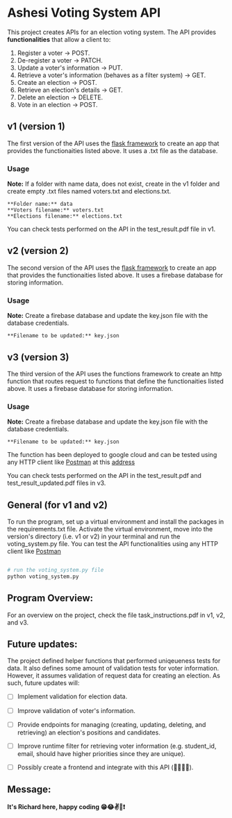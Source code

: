 # Ashesi Voting System API

This project creates APIs for an election voting system. The API provides **functionalities**
that allow a client to:
1. Register a voter -> POST. 
2. De-register a voter -> PATCH.
3. Update a voter's information -> PUT.
4. Retrieve a voter's information (behaves as a filter system) -> GET.
5. Create an election -> POST.
6. Retrieve an election's details -> GET.
7. Delete an election -> DELETE.
8. Vote in an election -> POST.


## v1 (version 1)
The first version of the API uses the [flask framework](https://flask.palletsprojects.com/en/2.2.x/) to create an app that provides
the functionaities listed above. It uses a .txt file as the database.

### Usage 
**Note:** If a folder with name data, does not exist, create in the v1 folder and create empty .txt
files named voters.txt and elections.txt.
```
**Folder name:** data
**Voters filename:** voters.txt
**Elections filename:** elections.txt
```

You can check tests performed on the API in the test_result.pdf file in v1.


## v2 (version 2)
The second version of the API uses the [flask framework](https://flask.palletsprojects.com/en/2.2.x/) to create an app that provides
the functionaities listed above. It uses a firebase database for storing information.

### Usage 
**Note:** Create a firebase database and update the key.json file with the database credentials.
```
**Filename to be updated:** key.json
```


## v3 (version 3)
The third version of the API uses the functions framework to create an http function that routes request to functions that define
the functionaities listed above. It uses a firebase database for storing information.

### Usage 
**Note:** Create a firebase database and update the key.json file with the database credentials.
```
**Filename to be updated:** key.json
```

The function has been deployed to google cloud and can be tested using any HTTP client like [Postman](https://www.postman.com/)
at this [address](https://us-central1-rest-api-lab-5.cloudfunctions.net/ashesi_election_api/)

You can check tests performed on the API in the test_result.pdf and test_result_updated.pdf files in v3.


## General (for v1 and v2)
To run the program, set up a virtual environment and install the packages in the requirements.txt
file. Activate the virtual environment, move into the version's directory (i.e. v1 or v2) in your terminal and run the 
voting_system.py file. You can test the API functionalities using any HTTP client like [Postman](https://www.postman.com/)

```Python

# run the voting_system.py file
python voting_system.py
```


## Program Overview:
For an overview on the project, check the file task_instructions.pdf in v1, v2, and v3.


## Future updates:
The project defined helper functions that performed uniqeueness tests for data. It also defines some amount of validation
tests for voter information. However, it assumes validation of request data for creating an election. As such, future updates will:
- [ ] Implement validation for election data.
- [ ] Improve validation of voter's information.
- [ ] Provide endpoints for managing (creating, updating, deleting, and retrieving) an election's positions and candidates.
- [ ] Improve runtime filter for retrieving voter information (e.g. student_id, email, should have higher priorities since they are unique).
- [ ] Possibly create a frontend and integrate with this API (😶‍🌫️🧐🤯).


## Message:
****It's Richard here, happy coding 😁😂✌️💪❗****
